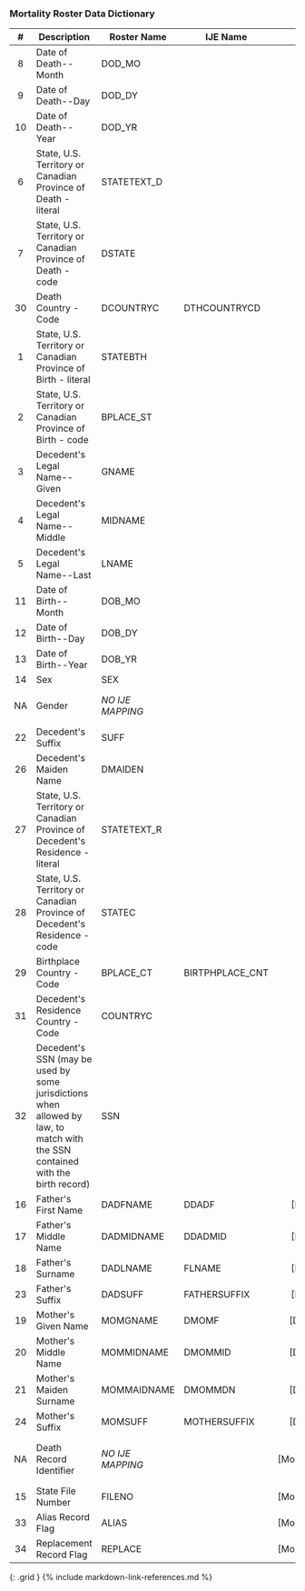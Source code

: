 ### Mortality Roster Data Dictionary

| **#** |  **Description**   |  **Roster Name** |  **IJE Name**  | **Profile**  |  **Field**  |  **Type**  | **Value Set**  |
| :---------: | --------------- | ------------ | ---------- | :------------: | ---------- | ---------- | -------------- |
| 8 | Date of Death--Month | DOD_MO|| [DeathDate]| value | dateTime | See [PartialDatesAndTimes] | 
| 9 | Date of Death--Day | DOD_DY|| [DeathDate]| value | dateTime | See [PartialDatesAndTimes] | 
| 10 | Date of Death--Year | DOD_YR|| [DeathDate]| value | dateTime | Required for processing | 
| 6 | State, U.S. Territory or Canadian Province of Death - literal | STATETEXT_D|| [DeathLocation]| address.state (expanded from 2 letter code) | string | - | 
| 7 | State, U.S. Territory or Canadian Province of Death - code | DSTATE|| [DeathLocation]| address.state or address.state.extension[nationalReportingJurisdictionId ] | codeable | [StatesTerritoriesProvincesVS] or [JurisdictionVS] | 
| 30 | Death Country - Code | DCOUNTRYC|DTHCOUNTRYCD | [DeathLocation]| address.country  | string  | [ResidenceCountryVS].  Note: For US Death certificates should be US.    | 
| 1 | State, U.S. Territory or Canadian Province of Birth - literal | STATEBTH|| [Decedent]| extension[patient-birthPlace].value[x].state or extension[patient-birthPlace].value[x].state.extension[ nationalReportingJurisdictionId] if present    (expanded from 2 letter code) | string | See [StateLiterals] | 
| 2 | State, U.S. Territory or Canadian Province of Birth - code | BPLACE_ST|| [Decedent]| extension[patient-birthPlace].value[x].state or extension[patient-birthPlace].value[x].state.extension[ nationalReportingJurisdictionId] if present  | string | [JurisdictionsProvincesVS] | 
| 3 | Decedent's Legal Name--Given  | GNAME|| [Decedent]| name.given , name.use = official | string | See [Notes On Decedent Name] | 
| 4 | Decedent's Legal Name--Middle | MIDNAME|| [Decedent]| name.given , name.use = official (first letter) | string | See [Notes On Decedent Name] | 
| 5 | Decedent's Legal Name--Last | LNAME|| [Decedent]| name.family , name.use = official | string | See [Notes On Decedent Name] | 
| 11 | Date of Birth--Month | DOB_MO|| [Decedent]| birthDate | dateTime | See [PartialDatesAndTimes] | 
| 12 | Date of Birth--Day | DOB_DY|| [Decedent]| birthDate | dateTime | See [PartialDatesAndTimes] | 
| 13 | Date of Birth--Year | DOB_YR|| [Decedent]| birthDate | dateTime | See [PartialDatesAndTimes] | 
| 14 | Sex | SEX|| [Decedent]| extension[NVSS-SexAtDeath]  | codeable | [AdministrativeGenderVS] | 
| NA | Gender | *NO IJE MAPPING*|| [Decedent]| gender | codeable | [AdministrativeGenderVS](http://hl7.org/fhir/R4/valueset-administrative-gender.html) - See [Note on Decedent Gender] | 
| 22 | Decedent's Suffix | SUFF|| [Decedent]| name.suffix , name.use = official | string | - | 
| 26 | Decedent's Maiden Name | DMAIDEN|| [Decedent]| name.text , name.use=maiden | string |  | 
| 27 | State, U.S. Territory or Canadian Province of Decedent's Residence - literal | STATETEXT_R || [Decedent]| address.state (expanded from 2 letter code) | string | See [StateLiterals] | 
| 28 | State, U.S. Territory or Canadian Province of Decedent's Residence - code | STATEC|| [Decedent]| address.state | string | [StatesTerritoriesProvincesVS] | 
| 29 | Birthplace Country - Code | BPLACE_CT|BIRTPHPLACE_CNT| [Decedent]| extension[patient-birthPlace].value[x].country  | string | [BirthplaceCountryVS]. | 
| 31 | Decedent's Residence Country - Code | COUNTRYC|| [Decedent]| address.country | string | [ResidenceCountryVS] | 
| 32 | Decedent's SSN (may be used by some jurisdictions when allowed by law, to match with the SSN contained with the birth record) | SSN|| [Decedent]| identifier.value where system = 'http://hl7.org/fhir/sid/us-ssn and type.coding.code="SB" | string | - | 
| 16 | Father's First Name | DADFNAME|DDADF| [DecedentFather]| name.given , name.use = official | string | - | 
| 17 | Father's Middle Name | DADMIDNAME|DDADMID| [DecedentFather]| name.given , name.use = official | string | - | 
| 18 | Father's Surname | DADLNAME|FLNAME| [DecedentFather]| name.family | string | - | 
| 23 | Father's Suffix | DADSUFF|FATHERSUFFIX| [DecedentFather]| name.suffix , name.use = official | string | - | 
| 19 | Mother's Given Name | MOMGNAME|DMOMF| [DecedentMother]| name.given , name.use = official | string | - | 
| 20 | Mother's Middle Name | MOMMIDNAME|DMOMMID| [DecedentMother]| name.given , name.use = official | string | - | 
| 21 | Mother's Maiden Surname | MOMMAIDNAME|DMOMMDN| [DecedentMother]| name.family , name.type=maiden | string  | - | 
| 24 | Mother's Suffix | MOMSUFF|MOTHERSUFFIX| [DecedentMother]| name.suffix , name.use = official | string | - | 
| NA | Death Record Identifier | *NO IJE MAPPING*|| [MortalityRosterBundle]| identifier.value | string(12) | YYYYJJNNNNNN,  YYYY = death year JJ = jurisdiction  and NNNNNN = certificate number | 
| 15 | State File Number | FILENO|| [MortalityRosterBundle]| identifier.extension[ certificateNumber].value | string(6) | - | 
| 33 | Alias Record Flag | ALIAS|| [MortalityRosterBundle]| meta.extension[aliasStatus].value | boolean |  | 
| 34 | Replacement Record Flag | REPLACE|| [MortalityRosterBundle]| meta.extension[replaceStatus].value | codeable | [ReplaceStatusVS] | 
{: .grid }
{% include markdown-link-references.md %}

